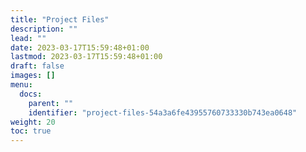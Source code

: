 ```yaml
---
title: "Project Files"
description: ""
lead: ""
date: 2023-03-17T15:59:48+01:00
lastmod: 2023-03-17T15:59:48+01:00
draft: false
images: []
menu:
  docs:
    parent: ""
    identifier: "project-files-54a3a6fe43955760733330b743ea0648"
weight: 20
toc: true
---
```

